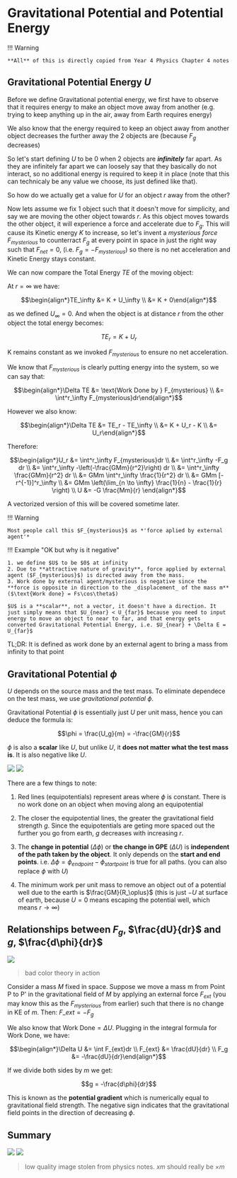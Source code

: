 # Gravitational Potential and Potential Energy

!!! Warning

    **All** of this is directly copied from Year 4 Physics Chapter 4 notes

## Gravitational Potential Energy $U$

Before we define Gravitational potential energy, we first have to observe that it requires energy to make an object move away from another (e.g. trying to keep anything up in the air, away from Earth requires energy)

We also know that the energy required to keep an object away from another object decreases the further away the 2 objects are (because $F_g$ decreases)

So let's start defining $U$ to be $0$ when 2 objects are _**infinitely**_ far apart. As they are infinitely far apart we can loosely say that they basically do not interact, so no additional energy is required to keep it in place (note that this can technicaly be any value we choose, its just defined like that).

So how do we actually get a value for $U$ for an object $r$ away from the other?

Now lets assume we fix 1 object such that it doesn't move for simplicity, and say we are moving the other object towards $r$.
As this object moves towards the other object, it will experience a force and accelerate due to $F_g$. This will cause its Kinetic energy $K$ to increase, so let's invent a _mysterious force_ $F_{mysterious}$ to counterract $F_g$ at every point in space in just the right way such that $F_{net} = 0$, (i.e. $F_g = -F_{mysterious}$) so there is no net acceleration and Kinetic Energy stays constant.

We can now compare the Total Energy $TE$ of the moving object:

At $r=\infty$ we have:

$$\begin{align*}TE_\infty &= K + U_\infty \\ &= K + 0\end{align*}$$

as we defined $U_\infty = 0$. And when the object is at distance $r$ from the other object the total energy becomes:

$$TE_r = K + U_r$$

K remains constant as we invoked $F_{mysterious}$ to ensure no net acceleration.

We know that $F_{mysterious}$ is clearly putting energy into the system, so we can say that:

$$\begin{align*}\Delta TE &= \text{Work Done by } F_{mysterious} \\ &= \int^r_\infty F_{mysterious}dr\end{align*}$$

However we also know:

$$\begin{align*}\Delta TE &= TE_r - TE_\infty \\ &= K + U_r - K \\ &= U_r\end{align*}$$

Therefore:

$$\begin{align*}U_r &= \int^r_\infty F_{mysterious}dr \\ &= \int^r_\infty -F_g dr \\ &= \int^r_\infty -\left(-\frac{GMm}{r^2}\right) dr \\ &= \int^r_\infty \frac{GMm}{r^2} dr \\ &= GMm \int^r_\infty \frac{1}{r^2} dr \\ &= GMm [-r^{-1}]^r_\infty \\ &= GMm \left(\lim_{n \to \infty} \frac{1}{n} - \frac{1}{r} \right) \\ U &= -G \frac{Mm}{r}  \end{align*}$$

A vectorized version of this will be covered sometime later.

!!! Warning

    Most people call this $F_{mysterious}$ as *'force aplied by external agent'*

!!! Example "OK but why is it negative"

    1. we define $U$ to be $0$ at infinity
    2. Due to **attractive nature of gravity**, force applied by external agent ($F_{mysterious}$) is directed away from the mass.
    3. Work done by external agent/mysterious is negative since the **force is opposite in direction to the _displacement_ of the mass m** ($\text{Work done} = Fs\cos\theta$)

    $U$ is a **scalar**, not a vector, it doesn't have a direction. It just simply means that $U_{near} < U_{far}$ because you need to input energy to move an object to near to far, and that energy gets converted Gravitational Potential Energy, i.e. $U_{near} + \Delta E = U_{far}$

TL;DR: It is defined as work done by an external agent to bring a mass from infinity to that point

## Gravitational Potential $\phi$

$U$ depends on the source mass and the test mass.
To eliminate dependece on the test mass, we use _gravitational potential_ $\phi$.

Gravitational Potential $\phi$ is essentially just $U$ per unit mass, hence you can deduce the formula is:

$$\phi = \frac{U_g}{m} = -\frac{GM}{r}$$

$\phi$ is also a **scalar** like $U$, but unlike $U$, it **does not matter what the test mass is**. It is also negative like $U$.

![](../img/Gravitational_field_Earth_lines_equipotentials.svg#only-light)
![](../img/Gravitational_field_Earth_lines_equipotentials_dark.svg#only-dark)

There are a few things to note:

1. Red lines (equipotentials) represent areas where $\phi$ is constant. There is no work done on an object when moving along an equipotential

2. The closer the equipotential lines, the greater the gravitational field strength $g$. Since the equipotentials are geting more spaced out the further you go from earth, $g$ decreases with increasing $r$.

3. The **change in potential** ($\Delta\phi$) or **the change in GPE** ($\Delta U$) is **independent of the path taken by the object**. It only depends on the **start and end points**. i.e. $\Delta\phi = \phi_{endpoint} - \phi_{startpoint}$ is true for all paths. (you can also replace $\phi$ with $U$)

4. The minimum work per unit mass to remove an object out of a potential well due to the earth is $\frac{GM}{R_\oplus}$ (this is just $-U$ at surface of earth, because $U=0$ means escaping the potential well, which means $r\rightarrow\infty$)

## Relationships between $F_g$, $\frac{dU}{dr}$ and $g$, $\frac{d\phi}{dr}$

![](../img/gravitational_potential_relationship.png)

> bad color theory in action

Consider a mass $M$ fixed in space. Suppose we move a mass m from Point P to P' in the gravitational field of $M$ by applying an external force $F_{ext}$ (you may know this as the $F_{mysterious}$ from earlier) such that there is no change in KE of $m$. Then: $F\_{ext} = -F_g$

We also know that $\text{Work Done} = \Delta U$. Plugging in the integral formula for Work Done, we have:

$$\begin{align*}\Delta U &= \int F_{ext}dr \\ F_{ext} &= \frac{dU}{dr} \\ F_g &= -\frac{dU}{dr}\end{align*}$$

If we divide both sides by $m$ we get:

$$g = -\frac{d\phi}{dr}$$

This is known as the **potential gradient** which is numerically equal to gravitational field strength. The negative sign indicates that the gravitational field points in the direction of decreasing $\phi$.

## Summary

![](../img/gravitational_relationships_summary.png#only-light)
![](../img/gravitational_relationships_summary_dark.png#only-dark)

> low quality image stolen from physics notes. $xm$ should really be $\times m$
